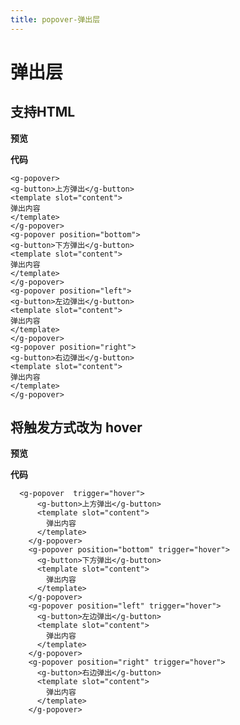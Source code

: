 ```yaml
---
title: popover-弹出层
---
```

# 弹出层

## 支持HTML

**预览**

<ClientOnly>
<popover-deom></popover-deom>
</ClientOnly>


**代码**
~~~vue
<g-popover>
<g-button>上方弹出</g-button>
<template slot="content">
弹出内容
</template>
</g-popover>
<g-popover position="bottom">
<g-button>下方弹出</g-button>
<template slot="content">
弹出内容
</template>
</g-popover>
<g-popover position="left">
<g-button>左边弹出</g-button>
<template slot="content">
弹出内容
</template>
</g-popover>
<g-popover position="right">
<g-button>右边弹出</g-button>
<template slot="content">
弹出内容
</template>
</g-popover>

~~~

## 将触发方式改为 hover

**预览**

<ClientOnly>
<popover-deom1></popover-deom1>
</ClientOnly>

**代码**
~~~vue
  <g-popover  trigger="hover">
      <g-button>上方弹出</g-button>
      <template slot="content">
        弹出内容
      </template>
    </g-popover>
    <g-popover position="bottom" trigger="hover">
      <g-button>下方弹出</g-button>
      <template slot="content">
        弹出内容
      </template>
    </g-popover>
    <g-popover position="left" trigger="hover">
      <g-button>左边弹出</g-button>
      <template slot="content">
        弹出内容
      </template>
    </g-popover>
    <g-popover position="right" trigger="hover">
      <g-button>右边弹出</g-button>
      <template slot="content">
        弹出内容
      </template>
    </g-popover>
~~~
